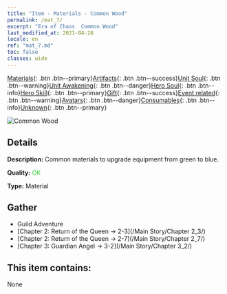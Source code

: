 ```yaml
---
title: "Item - Materials - Common Wood"
permalink: /mat_7/
excerpt: "Era of Chaos  Common Wood"
last_modified_at: 2021-04-28
locale: en
ref: "mat_7.md"
toc: false
classes: wide
---
```

 [Materials](/Items/){: .btn .btn--primary}[Artifacts](/Items/Artifacts/){: .btn .btn--success}[Unit Soul](/Items/UnitSoul/){: .btn .btn--warning}[Unit Awakening](/Items/UnitAwakening/){: .btn .btn--danger}[Hero Soul](/Items/HeroSoul/){: .btn .btn--info}[Hero Skill](/Items/HeroSkill/){: .btn .btn--primary}[Gift](/Items/Gift/){: .btn .btn--success}[Event related](/Items/Events/){: .btn .btn--warning}[Avatars](/Items/Avatars/){: .btn .btn--danger}[Consumables](/Items/Consumables/){: .btn .btn--info}[Unknown](/Items/Unknown/){: .btn .btn--primary}

 ![Common Wood](/images/t/i_cailiao_mucai1.png)

## Details
 **Description:** Common materials to upgrade equipment from green to blue.

 **Quality:** <span style="color: #32CD32">OK</span>

 **Type:** Material

## Gather

*    Guild Adventure 
*    [Chapter 2: Return of the Queen -> 2-3](/Main Story/Chapter 2_3/) 
*    [Chapter 2: Return of the Queen -> 2-7](/Main Story/Chapter 2_7/) 
*    [Chapter 3: Guardian Angel -> 3-2](/Main Story/Chapter 3_2/) 

## This item contains:

  None


